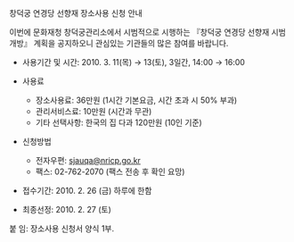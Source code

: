 창덕궁 연경당 선향재 장소사용 신청 안내

이번에 문화재청 창덕궁관리소에서 시범적으로 시행하는 『창덕궁 연경당 선향재 시범 개방』 계획을 공지하오니 관심있는 기관들의 많은 참여를 바랍니다.

- 사용기간 및 시간: 2010. 3. 11(목) → 13(토), 3일간, 14:00 → 16:00
- 사용료
  - 장소사용료: 36만원 (1시간 기본요금, 시간 초과 시 50% 부과)
  - 관리서비스료: 10만원 (시간과 무관)
  - 기타 선택사항: 한국의 집 다과 120만원 (10인 기준)

- 신청방법
  - 전자우편: sjauqa@nricp.go.kr
  - 팩스: 02-762-2070 (팩스 전송 후 확인 요망)

- 접수기간: 2010. 2. 26 (금) 하루에 한함
- 최종선정: 2010. 2. 27 (토)

붙 임: 장소사용 신청서 양식 1부.